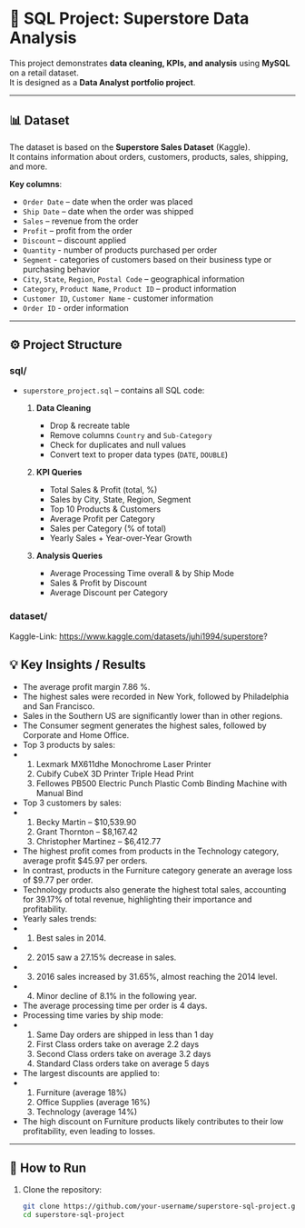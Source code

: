 # 🛒 SQL Project: Superstore Data Analysis

This project demonstrates **data cleaning, KPIs, and analysis** using **MySQL** on a retail dataset.  
It is designed as a **Data Analyst portfolio project**.

---

## 📊 Dataset
The dataset is based on the **Superstore Sales Dataset** (Kaggle).  
It contains information about orders, customers, products, sales, shipping, and more.

**Key columns**:
- `Order Date` – date when the order was placed  
- `Ship Date` – date when the order was shipped  
- `Sales` – revenue from the order  
- `Profit` – profit from the order  
- `Discount` – discount applied
- `Quantity` - number of products purchased per order
- `Segment` - categories of customers based on their business type or purchasing behavior
- `City`, `State`, `Region`, `Postal Code` – geographical information  
- `Category`, `Product Name`, `Product ID` – product information
- `Customer ID`, `Customer Name` - customer information
- `Order ID` - order information

---

## ⚙️ Project Structure

### sql/
- `superstore_project.sql` – contains all SQL code:
  1. **Data Cleaning**
     - Drop & recreate table
     - Remove columns `Country` and `Sub-Category`
     - Check for duplicates and null values
     - Convert text to proper data types (`DATE`, `DOUBLE`)
     
  2. **KPI Queries**
     - Total Sales & Profit (total, %)
     - Sales by City, State, Region, Segment
     - Top 10 Products & Customers
     - Average Profit per Category
     - Sales per Category (% of total)
     - Yearly Sales + Year-over-Year Growth
  3. **Analysis Queries**
     - Average Processing Time overall & by Ship Mode
     - Sales & Profit by Discount
     - Average Discount per Category

### dataset/
Kaggle-Link: https://www.kaggle.com/datasets/juhi1994/superstore?

## 💡 Key Insights / Results

- The average profit margin 7.86 %.
- The highest sales were recorded in New York, followed by Philadelphia and San Francisco.
- Sales in the Southern US are significantly lower than in other regions.
- The Consumer segment generates the highest sales, followed by Corporate and Home Office.
- Top 3 products by sales:
-   1. Lexmark MX611dhe Monochrome Laser Printer
    2. Cubify CubeX 3D Printer Triple Head Print
    3. Fellowes PB500 Electric Punch Plastic Comb Binding Machine with Manual Bind
- Top 3 customers by sales:
-   1. Becky Martin – $10,539.90
    2. Grant Thornton – $8,167.42
    3. Christopher Martinez – $6,412.77
- The highest profit comes from products in the Technology category, average profit $45.97 per orders.
- In contrast, products in the Furniture category generate an average loss of $9.77 per order.
- Technology products also generate the highest total sales, accounting for 39.17% of total revenue, highlighting their importance and profitability.
- Yearly sales trends:
-   1. Best sales in 2014.
-   2. 2015 saw a 27.15% decrease in sales.
-   3. 2016 sales increased by 31.65%, almost reaching the 2014 level.
-   4. Minor decline of 8.1% in the following year.
- The average processing time per order is 4 days.
- Processing time varies by ship mode:
-   1. Same Day orders are shipped in less than 1 day
    2. First Class orders take on average 2.2 days
    3. Second Class orders take on average 3.2 days
    4. Standard Class orders take on average 5 days
- The largest discounts are applied to:
-   1. Furniture (average 18%)
    2. Office Supplies (average 16%)
    3. Technology (average 14%)
- The high discount on Furniture products likely contributes to their low profitability, even leading to losses.

---

## 🚀 How to Run

1. Clone the repository:
   ```bash
   git clone https://github.com/your-username/superstore-sql-project.git
   cd superstore-sql-project
